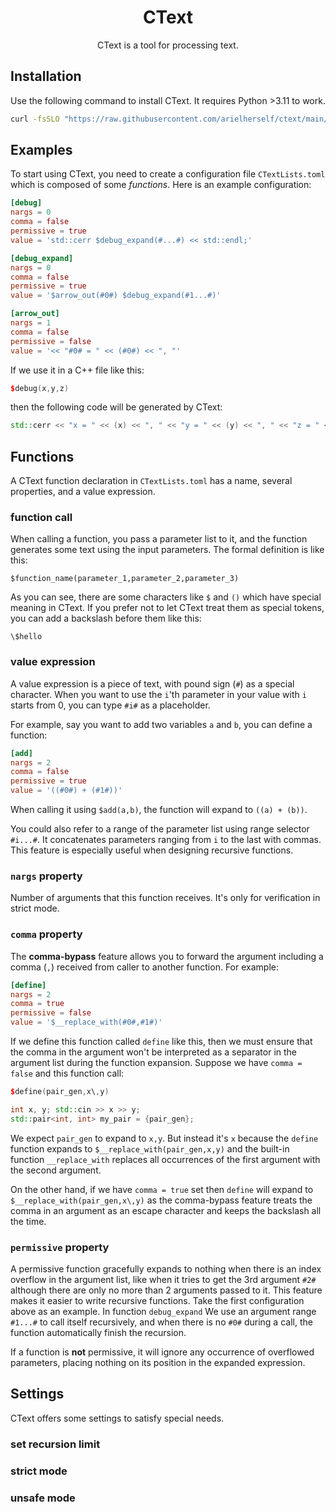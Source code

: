 <h1 align="center">CText</h1>

<p align="center">CText is a tool for processing text.</p>

## Installation

Use the following command to install CText. It requires Python >3.11 to work.

```bash
curl -fsSLO "https://raw.githubusercontent.com/arielherself/ctext/main/ctext" && chmod +x ctext && sudo mv ctext /usr/local/bin
```

## Examples

To start using CText, you need to create a configuration file `CTextLists.toml` which is composed of some *functions*. Here is an example configuration:

```toml
[debug]
nargs = 0
comma = false
permissive = true
value = 'std::cerr $debug_expand(#...#) << std::endl;'

[debug_expand]
nargs = 0
comma = false
permissive = true
value = '$arrow_out(#0#) $debug_expand(#1...#)'

[arrow_out]
nargs = 1
comma = false
permissive = false
value = '<< "#0# = " << (#0#) << ", "'
```

If we use it in a C++ file like this:

```cpp
$debug(x,y,z)
```

then the following code will be generated by CText:

```cpp
std::cerr << "x = " << (x) << ", " << "y = " << (y) << ", " << "z = " << (z) << ", "  << std::endl;
```

## Functions

A CText function declaration in `CTextLists.toml` has a name, several properties, and a value expression.

### function call

When calling a function, you pass a parameter list to it, and the function generates some text using the input parameters.
The formal definition is like this:

```
$function_name(parameter_1,parameter_2,parameter_3)
```

As you can see, there are some characters like `$` and `()` which have special meaning in CText. If you prefer not to let CText treat them as special tokens, you can add a backslash before them like this:

```
\$hello
```

### value expression

A value expression is a piece of text, with pound sign (`#`) as a special character.
When you want to use the `i`'th parameter in your value with `i` starts from 0, you can type `#i#` as a placeholder.

For example, say you want to add two variables `a` and `b`, you can define a function:

```toml
[add]
nargs = 2
comma = false
permissive = true
value = '((#0#) + (#1#))'
```

When calling it using `$add(a,b)`, the function will expand to `((a) + (b))`.

You could also refer to a range of the parameter list using range selector `#i...#`. It concatenates parameters ranging from `i` to the last with commas.
This feature is especially useful when designing recursive functions.

### `nargs` property

Number of arguments that this function receives. It's only for verification in strict mode.

### `comma` property

The **comma-bypass** feature allows you to forward the argument including a comma (`,`) received from caller to another function. For example:

```toml
[define]
nargs = 2
comma = true
permissive = false
value = '$__replace_with(#0#,#1#)'
```

If we define this function called `define` like this, then we must ensure that the comma in the argument won't be interpreted as a separator in the argument list during the function expansion.
Suppose we have `comma = false` and this function call:

```cpp
$define(pair_gen,x\,y)

int x, y; std::cin >> x >> y;
std::pair<int, int> my_pair = {pair_gen};
```

We expect `pair_gen` to expand to `x,y`. But instead it's `x` because the `define` function expands to `$__replace_with(pair_gen,x,y)` and the built-in function `__replace_with` replaces all occurrences of the first argument with the second argument.

On the other hand, if we have `comma = true` set then `define` will expand to `$__replace_with(pair_gen,x\,y)` as the comma-bypass feature treats the comma in an argument as an escape character and keeps the backslash all the time.

### `permissive` property

A permissive function gracefully expands to nothing when there is an index overflow in the argument list, like when it tries to get the 3rd argument `#2#` although there are only no more than 2 arguments passed to it.
This feature makes it easier to write recursive functions. Take the first configuration above as an example.
In function `debug_expand` We use an argument range `#1...#` to call itself recursively, and when there is no `#0#` during a call, the function automatically finish the recursion.

If a function is **not** permissive, it will ignore any occurrence of overflowed parameters, placing nothing on its position in the expanded expression.

## Settings

CText offers some settings to satisfy special needs.

### set recursion limit

### strict mode

### unsafe mode
